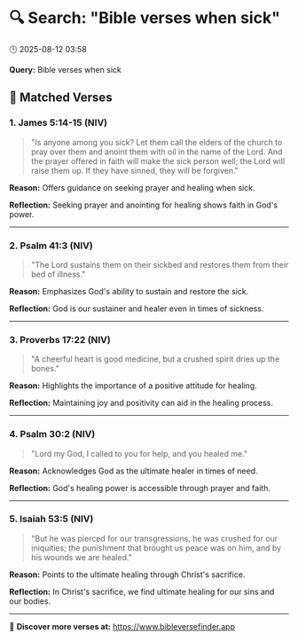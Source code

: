 # 🔍 Search: "Bible verses when sick"
🕒 2025-08-12 03:58

**Query:** Bible verses when sick

## 📖 Matched Verses

### 1. James 5:14-15 (NIV)
> "Is anyone among you sick? Let them call the elders of the church to pray over them and anoint them with oil in the name of the Lord. And the prayer offered in faith will make the sick person well; the Lord will raise them up. If they have sinned, they will be forgiven."

**Reason:** Offers guidance on seeking prayer and healing when sick.

**Reflection:** Seeking prayer and anointing for healing shows faith in God's power.

---

### 2. Psalm 41:3 (NIV)
> "The Lord sustains them on their sickbed and restores them from their bed of illness."

**Reason:** Emphasizes God's ability to sustain and restore the sick.

**Reflection:** God is our sustainer and healer even in times of sickness.

---

### 3. Proverbs 17:22 (NIV)
> "A cheerful heart is good medicine, but a crushed spirit dries up the bones."

**Reason:** Highlights the importance of a positive attitude for healing.

**Reflection:** Maintaining joy and positivity can aid in the healing process.

---

### 4. Psalm 30:2 (NIV)
> "Lord my God, I called to you for help, and you healed me."

**Reason:** Acknowledges God as the ultimate healer in times of need.

**Reflection:** God's healing power is accessible through prayer and faith.

---

### 5. Isaiah 53:5 (NIV)
> "But he was pierced for our transgressions, he was crushed for our iniquities; the punishment that brought us peace was on him, and by his wounds we are healed."

**Reason:** Points to the ultimate healing through Christ's sacrifice.

**Reflection:** In Christ's sacrifice, we find ultimate healing for our sins and our bodies.

---

🔗 **Discover more verses at:** https://www.bibleversefinder.app
